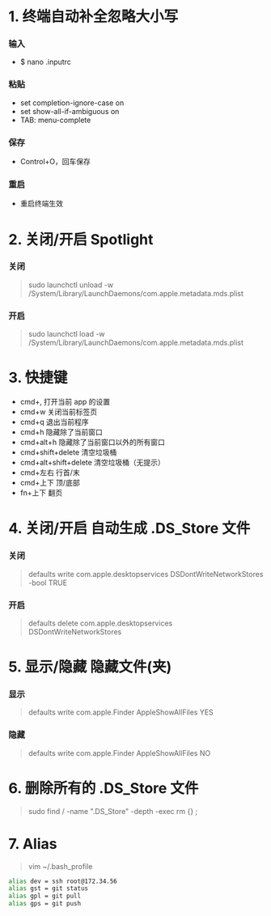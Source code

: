 # 1. 终端自动补全忽略大小写

### 输入

-   \$ nano .inputrc

### 粘贴

-   set completion-ignore-case on
-   set show-all-if-ambiguous on
-   TAB: menu-complete

### 保存

-   Control+O，回车保存

### 重启

-   重启终端生效

# 2. 关闭/开启 Spotlight

### 关闭

> sudo launchctl unload -w /System/Library/LaunchDaemons/com.apple.metadata.mds.plist

### 开启

> sudo launchctl load -w /System/Library/LaunchDaemons/com.apple.metadata.mds.plist

# 3. 快捷键

-   cmd+, 打开当前 app 的设置
-   cmd+w 关闭当前标签页
-   cmd+q 退出当前程序
-   cmd+h 隐藏除了当前窗口
-   cmd+alt+h 隐藏除了当前窗口以外的所有窗口
-   cmd+shift+delete 清空垃圾桶
-   cmd+alt+shift+delete 清空垃圾桶（无提示）
-   cmd+左右 行首/末
-   cmd+上下 顶/底部
-   fn+上下 翻页

# 4. 关闭/开启 自动生成 .DS_Store 文件

### 关闭

> defaults write com.apple.desktopservices DSDontWriteNetworkStores -bool TRUE

### 开启

> defaults delete com.apple.desktopservices DSDontWriteNetworkStores

# 5. 显示/隐藏 隐藏文件(夹)

### 显示

> defaults write com.apple.Finder AppleShowAllFiles YES

### 隐藏

> defaults write com.apple.Finder AppleShowAllFiles NO

# 6. 删除所有的 .DS_Store 文件

> sudo find / -name ".DS_Store" -depth -exec rm {} \;

# 7. Alias

> vim ~/.bash_profile

```sh
alias dev = ssh root@172.34.56
alias gst = git status
alias gpl = git pull
alias gps = git push
```
